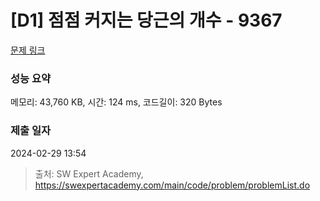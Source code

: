 # [D1] 점점 커지는 당근의 개수 - 9367 

[문제 링크](https://swexpertacademy.com/main/code/problem/problemDetail.do?contestProbId=AW_nY2m6OLADFARY) 

### 성능 요약

메모리: 43,760 KB, 시간: 124 ms, 코드길이: 320 Bytes

### 제출 일자

2024-02-29 13:54



> 출처: SW Expert Academy, https://swexpertacademy.com/main/code/problem/problemList.do
